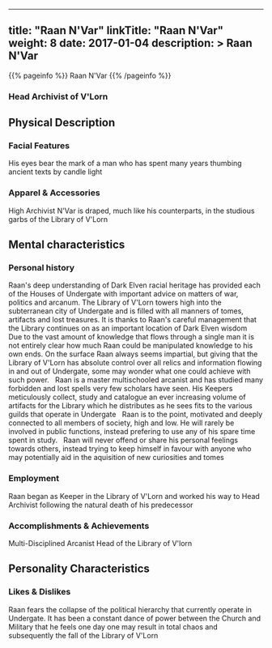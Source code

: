 
---
title: "Raan N&#039;Var"
linkTitle: "Raan N&#039;Var"
weight: 8
date: 2017-01-04
description: >
 Raan N&#039;Var
---

{{% pageinfo %}}
Raan N&#039;Var
{{% /pageinfo %}}
### Head Archivist of V'Lorn    

## Physical Description 

### Facial Features 

His eyes bear the mark of a man who has spent many years thumbing ancient texts by candle light

### Apparel & Accessories

High Archivist N'Var is draped, much like his counterparts, in the studious garbs of the Library of V'Lorn

## Mental characteristics

### Personal history

Raan's deep understanding of Dark Elven racial heritage has provided each of the Houses of Undergate with important advice on matters of war, politics and arcanum. The Library of V'Lorn towers high into the subterranean city of Undergate and is filled with all manners of tomes, artifacts and lost treasures. It is thanks to Raan's careful management that the Library continues on as an important location of Dark Elven wisdom <span class="line-spacer d-block"> </span> Due to the vast amount of knowledge that flows through a single man it is not entirely clear how much Raan could be manipulated knowledge to his own ends. On the surface Raan always seems impartial, but giving that the Library of V'Lorn has absolute control over all relics and information flowing in and out of Undergate, some may wonder what one could achieve with such power. <span class="line-spacer d-block"> </span> Raan is a master multischooled arcanist and has studied many forbidden and lost spells very few scholars have seen. His Keepers meticulously collect, study and catalogue an ever increasing volume of artifacts for the Library which he distributes as he sees fits to the various guilds that operate in Undergate <span class="line-spacer d-block"> </span> Raan is to the point, motivated and deeply connected to all members of society, high and low. He will rarely be involved in public functions, instead prefering to use any of his spare time spent in study. <span class="line-spacer d-block"> </span> Raan will never offend or share his personal feelings towards others, instead trying to keep himself in favour with anyone who may potentially aid in the aquisition of new curiosities and tomes

### Employment

Raan began as Keeper in the Library of V'Lorn and worked his way to Head Archivist following the natural death of his predecessor

### Accomplishments & Achievements

Multi-Disciplined Arcanist Head of the Library of V'lorn

## Personality Characteristics

### Likes & Dislikes

Raan fears the collapse of the political hierarchy that currently operate in Undergate. It has been a constant dance of power between the Church and Military that he feels one day one may result in total chaos and subsequently the fall of the Library of V'Lorn
